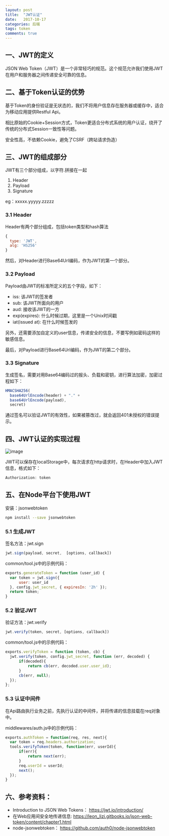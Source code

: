 ```yaml
---
layout: post
title:  "JWT认证"
date:   2017-10-17
categories: 后端
tags: token
comments: true
---
```


## 一、JWT的定义

JSON Web Token（JWT）是一个非常轻巧的规范。这个规范允许我们使用JWT在用户和服务器之间传递安全可靠的信息。

## 二、基于Token认证的优势

基于Token的身份验证是无状态的，我们不将用户信息存在服务器或缓存中，适合为移动应用提供Restful Api。

相比原始的Cookie+Session方式，Token更适合分布式系统的用户认证，绕开了传统的分布式Session一致性等问题。

安全性高，不依赖Cookie，避免了CSRF（跨站请求伪造）

## 三、JWT的组成部分

JWT有三个部分组成，以字符.拼接在一起

1. Header
2. Payload
3. Signature

eg：xxxxx.yyyyy.zzzzz

### 3.1 Header

Header有两个部分组成，包括token类型和hash算法

``` javascript
{
  type: 'JWT',
  alg: 'HS256'
}
```

然后，对Header进行Base64Url编码，作为JWT的第一个部分。

### 3.2 Payload

Payload由JWT的标准所定义的五个字段，如下：

- iss: 该JWT的签发者
- sub: 该JWT所面向的用户
- aud: 接收该JWT的一方
- exp(expires): 什么时候过期，这里是一个Unix时间戳
- iat(issued at): 在什么时候签发的

另外，还需要添加自定义的user信息，传递安全的信息，不要写例如密码这样的敏感信息。

最后，对Payload进行Base64Url编码，作为JWT的第二个部分。

### 3.3 Signature

生成签名，需要对用Base64编码过的报头、负载和密钥，进行算法加密，加密过程如下：

``` javascript
HMACSHA256(
  base64UrlEncode(header) + "." +
  base64UrlEncode(payload),
  secret)
```

通过签名可以验证JWT的有效性，如果被篡改过，就会返回401未授权的错误提示。

## 四、JWT认证的实现过程

![image](/assets/images/jwt-diagram.png)

JWT可以保存在localStorage中，每次请求在http请求时，在Header中加入JWT信息，格式如下：

``` javascript
Authorization: token
```

## 五、在Node平台下使用JWT

安装：jsonwebtoken

``` bash
npm install --save jsonwebtoken
```

### 5.1 生成JWT

签名方法：jwt.sign

``` javascript
jwt.sign(payload, secret,  [options, callback])
```

common/tool.js中的示例代码：

``` javascript
exports.generateToken = function (user_id) {
  var token = jwt.sign({
      user: user_id
  }, config.jwt_secret, { expiresIn: '2h' });
  return token;
}
```

### 5.2 验证JWT

验证方法：jwt.verify

``` javascript
jwt.verify(token, secret, [options, callback])
```

common/tool.js中的示例代码：

``` javascript
exports.verifyToken = function (token, cb) {
  jwt.verify(token, config.jwt_secret, function (err, decoded) {
      if(decoded){
          return cb(err, decoded.user.user_id);
      }
      cb(err, null);
  });
};
```

### 5.3 认证中间件

在Api路由执行业务之前，先执行认证的中间件，并将传递的信息挂载在req对象中。

middlewares/auth.js中的示例代码：

``` javascript
exports.authToken = function(req, res, next){
  var token = req.headers.authorization;
  tools.verifyToken(token, function(err, userId){
      if(err){
          return next(err);
      }
      req.userId = userId;
      next();
  });
}
```

## 六、参考资料：

- Introduction to JSON Web Tokens： https://jwt.io/introduction/
- 在Web应用间安全地传递信息: https://leon_lizi.gitbooks.io/json-web-token/content/chapter1.html
- node-jsonwebtoken： https://github.com/auth0/node-jsonwebtoken